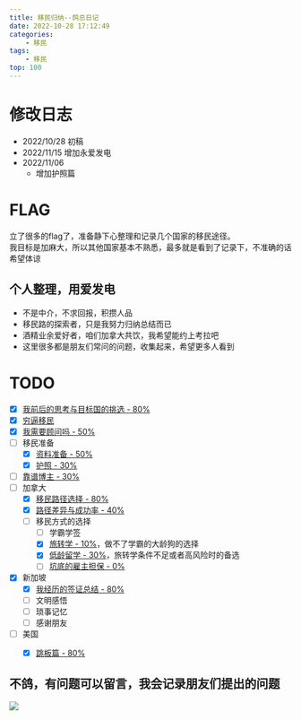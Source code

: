 ```yaml
---
title: 移民归纳--鸽总日记
date: 2022-10-28 17:12:49
categories:
    - 移民
tags:
    - 移民
top: 100
---
```

# 修改日志
* 2022/10/28 初稿
* 2022/11/15 增加永爱发电
* 2022/11/06
    - 增加护照篇
# FLAG
立了很多的flag了，准备静下心整理和记录几个国家的移民途径。  
我目标是加麻大，所以其他国家基本不熟悉，最多就是看到了记录下，不准确的话希望体谅   

## 个人整理，用爱发电
- 不是中介，不求回报，积攒人品
- 移民路的探索者，只是我努力归纳总结而已
- 酒精业余爱好者，咱们加拿大共饮，我希望能约上考拉吧
- 这里很多都是朋友们常问的问题，收集起来，希望更多人看到



# TODO
- [x] [我前后的思考与目标国的挑选 - 80% ](/2022/10/31/imm-my-choice/)
- [x] [穷逼移民](/2022/11/02/imm-poor/)
- [x] [我需要顾问吗 - 50%](/2022/10/31/imm-consultant/)
- [ ] 移民准备
    - [x] [资料准备 - 50%](/2022/11/02/imm-prepare-material/)
    - [x] [护照 - 30%](/2022/11/02/imm-passport/)
- [ ] [靠谱博主 - 30% ](/2022/10/28/imm-youtuber/)
- [ ] 加拿大
    - [x] [移民路径选择 - 80% ](/2022/11/05/imm-ca-choice/)
    - [x] [路径差异与成功率 - 40%](/2022/10/31/imm-ca-visa-review/)
    - [ ] 移民方式的选择
        - [ ] 学霸学签
        - [x] [旅转学 - 10%](/2022/11/05/imm-ca-travel2study/)，做不了学霸的大龄狗的选择
        - [x] [低龄留学 - 30%](/2022/11/05/imm-ca-kid/)，旅转学条件不足或者高风险时的备选
        - [ ] [坑底的雇主担保 - 0%]()
- [x] 新加坡
    - [x] [我经历的签证总结 - 80%](/2022/11/07/imm-sg-01/)
    - [ ] 文明感悟
    - [ ] 琐事记忆
    - [ ] 感谢朋友
- [ ] 美国
    - [x] [跳板篇 - 80% ](/2022/11/02/imm-usa-jump/) 




## 不鸽，有问题可以留言，我会记录朋友们提出的问题
![](never.jpg)
